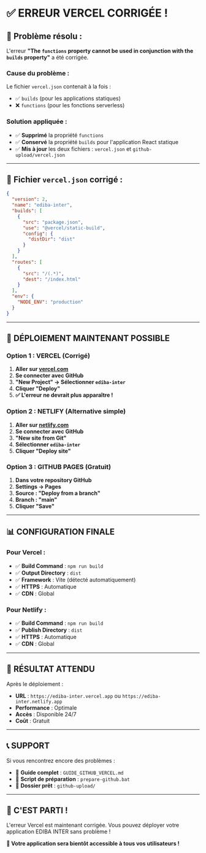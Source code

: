 # ✅ **ERREUR VERCEL CORRIGÉE !**

## 🔧 **Problème résolu :**

L'erreur **"The `functions` property cannot be used in conjunction with the `builds` property"** a été corrigée.

### **Cause du problème :**
Le fichier `vercel.json` contenait à la fois :
- ✅ `builds` (pour les applications statiques)
- ❌ `functions` (pour les fonctions serverless)

### **Solution appliquée :**
- ✅ **Supprimé** la propriété `functions`
- ✅ **Conservé** la propriété `builds` pour l'application React statique
- ✅ **Mis à jour** les deux fichiers : `vercel.json` et `github-upload/vercel.json`

---

## 📁 **Fichier `vercel.json` corrigé :**

```json
{
  "version": 2,
  "name": "ediba-inter",
  "builds": [
    {
      "src": "package.json",
      "use": "@vercel/static-build",
      "config": {
        "distDir": "dist"
      }
    }
  ],
  "routes": [
    {
      "src": "/(.*)",
      "dest": "/index.html"
    }
  ],
  "env": {
    "NODE_ENV": "production"
  }
}
```

---

## 🚀 **DÉPLOIEMENT MAINTENANT POSSIBLE**

### **Option 1 : VERCEL (Corrigé)**
1. **Aller sur [vercel.com](https://vercel.com)**
2. **Se connecter avec GitHub**
3. **"New Project" → Sélectionner `ediba-inter`**
4. **Cliquer "Deploy"**
5. **✅ L'erreur ne devrait plus apparaître !**

### **Option 2 : NETLIFY (Alternative simple)**
1. **Aller sur [netlify.com](https://netlify.com)**
2. **Se connecter avec GitHub**
3. **"New site from Git"**
4. **Sélectionner `ediba-inter`**
5. **Cliquer "Deploy site"**

### **Option 3 : GITHUB PAGES (Gratuit)**
1. **Dans votre repository GitHub**
2. **Settings → Pages**
3. **Source : "Deploy from a branch"**
4. **Branch : "main"**
5. **Cliquer "Save"**

---

## 📊 **CONFIGURATION FINALE**

### **Pour Vercel :**
- ✅ **Build Command** : `npm run build`
- ✅ **Output Directory** : `dist`
- ✅ **Framework** : Vite (détecté automatiquement)
- ✅ **HTTPS** : Automatique
- ✅ **CDN** : Global

### **Pour Netlify :**
- ✅ **Build Command** : `npm run build`
- ✅ **Publish Directory** : `dist`
- ✅ **HTTPS** : Automatique
- ✅ **CDN** : Global

---

## 🎯 **RÉSULTAT ATTENDU**

Après le déploiement :
- **URL** : `https://ediba-inter.vercel.app` ou `https://ediba-inter.netlify.app`
- **Performance** : Optimale
- **Accès** : Disponible 24/7
- **Coût** : Gratuit

---

## 📞 **SUPPORT**

Si vous rencontrez encore des problèmes :
- 📖 **Guide complet** : `GUIDE_GITHUB_VERCEL.md`
- 🔧 **Script de préparation** : `prepare-github.bat`
- 📁 **Dossier prêt** : `github-upload/`

---

## 🎉 **C'EST PARTI !**

L'erreur Vercel est maintenant corrigée. Vous pouvez déployer votre application EDIBA INTER sans problème !

**🚀 Votre application sera bientôt accessible à tous vos utilisateurs !**
